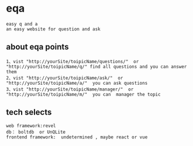 # eqa
    easy q and a
    an easy website for question and ask

## about eqa points
    1、vist "http://yourSite/toipicName/questions/"  or  "http://yourSite/toipicName/q/" find all questions and you can answer them
    2、vist "http://yourSite/toipicName/ask/"  or  "http://yourSite/toipicName/a/"  you can ask questions
    3、vist "http://yourSite/toipicName/manager/"  or  "http://yourSite/toipicName/m/"  you can  manager the topic

## tech selects
    web framework:revel
    db： boltdb  or UnQLite
    frontend framework:  undetermined , maybe react or vue


